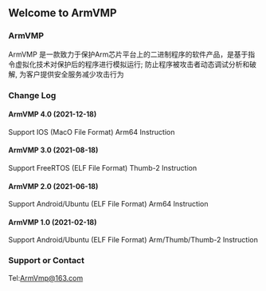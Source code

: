 ## Welcome to ArmVMP

### ArmVMP
   ArmVMP 是一款致力于保护Arm芯片平台上的二进制程序的软件产品，是基于指令虚拟化技术对保护后的程序进行模拟运行;
防止程序被攻击者动态调试分析和破解, 为客户提供安全服务减少攻击行为
### Change Log

#### ArmVMP 4.0 (2021-12-18)
Support IOS (MacO File Format) Arm64 Instruction

#### ArmVMP 3.0 (2021-08-18)
Support FreeRTOS (ELF File Format) Thumb-2 Instruction

#### ArmVMP 2.0 (2021-06-18)
Support Android/Ubuntu (ELF File Format) Arm64 Instruction

#### ArmVMP 1.0 (2021-02-18)
Support Android/Ubuntu (ELF File Format) Arm/Thumb/Thumb-2 Instruction



### Support or Contact

Tel:ArmVmp@163.com

